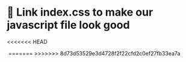 # 👑 Link index.css to make our javascript file look good 
<<<<<<< HEAD

<img src="/css-for-goodshapes/image/sc.png" alt="" />
=======
>>>>>>> 8d73d53529e3d4728f2f22cfd2c0ef27fb33ea7a
